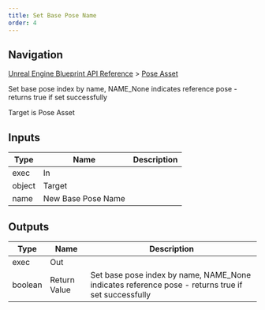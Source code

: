 ```yaml
---
title: Set Base Pose Name
order: 4
---
```

## Navigation

[Unreal Engine Blueprint API Reference](https://dev.epicgames.com/documentation/en-us/unreal-engine/BlueprintAPI) > [Pose Asset](https://dev.epicgames.com/documentation/en-us/unreal-engine/BlueprintAPI/PoseAsset)

Set base pose index by name, NAME_None indicates reference pose - returns true if set successfully

Target is Pose Asset

## Inputs

| Type | Name | Description |
| --- | --- | --- |
| exec | In |  |
| object | Target |  |
| name | New Base Pose Name |  |

## Outputs

| Type | Name | Description |
| --- | --- | --- |
| exec | Out |  |
| boolean | Return Value | Set base pose index by name, NAME_None indicates reference pose - returns true if set successfully |
